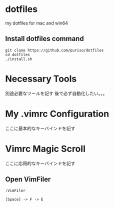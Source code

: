 # dotfiles
my dotfiles for mac and win64

## Install dotfiles command

```
git clone https://github.com/puriso/dotfiles
cd dotfiles
./install.sh
```

# Necessary Tools

別途必要なツールを記す
後で必ず自動化したい。。。

# My .vimrc Configuration

ここに基本的なキーバインドを記す

# Vimrc Magic Scroll

ここに応用的なキーバインドを記す

## Open VimFiler

```
:VimFiler
```

```
[Space] -> F -> E
```



